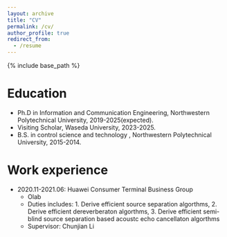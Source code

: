 ```yaml
---
layout: archive
title: "CV"
permalink: /cv/
author_profile: true
redirect_from:
  - /resume
---
```


{% include base_path %}

Education
======
* Ph.D in Information and Communication Engineering, Northwestern Polytechnical University, 2019-2025(expected).
* Visiting Scholar, Waseda University, 2023-2025. 
* B.S. in control science and technology , Northwestern Polytechnical University, 2015-2014.

Work experience
======
* 2020.11-2021.06: Huawei Consumer Terminal Business Group
  * Olab
  * Duties includes: 1. Derive efficient source separation algorthms, 2. Derive efficient dereverberaton algorthms, 3. Derive  efficient semi-blind source separation based acoustc echo cancellaton algorthms
  * Supervisor: Chunjian Li

